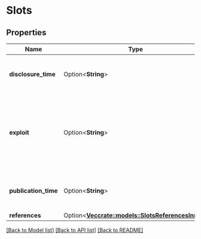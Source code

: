 # Slots

## Properties

Name | Type | Description | Notes
------------ | ------------- | ------------- | -------------
**disclosure_time** | Option<**String**> | The time at which this vulnerability was disclosed. | [optional]
**exploit** | Option<**String**> | The exploit maturity. Value of ‘No Data’, ‘Not Defined’, ‘Unproven’, ‘Proof of Concept’, ‘Functional’ or ‘High’. | [optional]
**publication_time** | Option<**String**> | The time at which this vulnerability was published. | [optional]
**references** | Option<[**Vec<crate::models::SlotsReferencesInner>**](Slots_references_inner.md)> |  | [optional]

[[Back to Model list]](../README.md#documentation-for-models) [[Back to API list]](../README.md#documentation-for-api-endpoints) [[Back to README]](../README.md)


